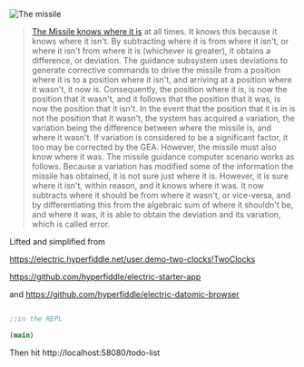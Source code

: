 ![The missile](https://i.kym-cdn.com/entries/icons/original/000/023/170/tom.jpg)
> [The Missile knows where it is](https://www.youtube.com/watch?v=dQw4w9WgXcQ) at all times. It knows this because it knows where it isn't. By subtracting where it is from where it isn't, or where it isn't from where it is (whichever is greater), it obtains a difference, or deviation. The guidance subsystem uses deviations to generate corrective commands to drive the missile from a position where it is to a position where it isn't, and arriving at a position where it wasn't, it now is. Consequently, the position where it is, is now the position that it wasn't, and it follows that the position that it was, is now the position that it isn't.
> In the event that the position that it is in is not the position that it wasn't, the system has acquired a variation, the variation being the difference between where the missile is, and where it wasn't. If variation is considered to be a significant factor, it too may be corrected by the GEA. However, the missile must also know where it was.
> The missile guidance computer scenario works as follows. Because a variation has modified some of the information the missile has obtained, it is not sure just where it is. However, it is sure where it isn't, within reason, and it knows where it was. It now subtracts where it should be from where it wasn't, or vice-versa, and by differentiating this from the algebraic sum of where it shouldn't be, and where it was, it is able to obtain the deviation and its variation, which is called error.

Lifted and simplified from

https://electric.hyperfiddle.net/user.demo-two-clocks!TwoClocks

https://github.com/hyperfiddle/electric-starter-app

and https://github.com/hyperfiddle/electric-datomic-browser


```clojure

;;in the REPL

(main)
```

Then hit
http://localhost:58080/todo-list
